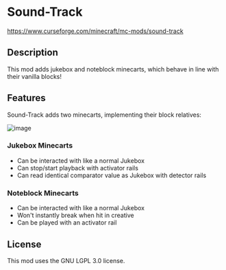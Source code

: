 # Sound-Track
https://www.curseforge.com/minecraft/mc-mods/sound-track

## Description

This mod adds jukebox and noteblock minecarts, which behave in line with their vanilla blocks!

## Features

Sound-Track adds two minecarts, implementing their block relatives:

![image](https://user-images.githubusercontent.com/1697614/122896466-54beff80-d306-11eb-8252-58a03849ec6e.png)

### Jukebox Minecarts
- Can be interacted with like a normal Jukebox
- Can stop/start playback with activator rails
- Can read identical comparator value as Jukebox with detector rails

### Noteblock Minecarts
- Can be interacted with like a normal Jukebox
- Won't instantly break when hit in creative
- Can be played with an activator rail

## License

This mod uses the GNU LGPL 3.0 license.

